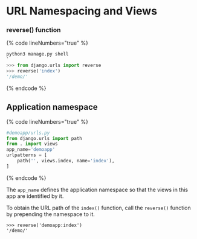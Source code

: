 # URL Namespacing and Views

### reverse() function

{% code lineNumbers="true" %}
```python
python3 manage.py shell
`
>>> from django.urls import reverse 
>>> reverse('index') 
'/demo/' 
```
{% endcode %}

## Application namespace

{% code lineNumbers="true" %}
```python
#demoapp/urls.py
from django.urls import path  
from . import views    
app_name='demoapp' 
urlpatterns = [  
    path('', views.index, name='index'),      
] 
```
{% endcode %}

The `app_name` defines the application namespace so that the views in this app are identified by it.

To obtain the URL path of the `index()` function, call the `reverse()` function by prepending the namespace to it.

```
>>> reverse('demoapp:index') 
'/demo/' 
```
